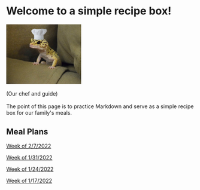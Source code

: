 # Welcome to a simple recipe box!

<img src="./lizard_chef.jpg" alt="Our Hero" width="200"/>

(Our chef and guide) 
<br><br>
The point of this page is to practice Markdown and serve as a simple recipe box for our family's meals. 

## Meal Plans

[Week of 2/7/2022](./mealplan20220207.md)

[Week of 1/31/2022](./mealplan20220131.md)

[Week of 1/24/2022](./mealplan20220124.md)

[Week of 1/17/2022](./mealplan20220117.md)
